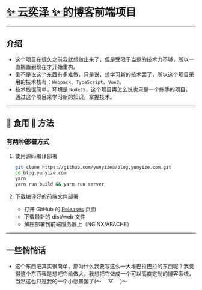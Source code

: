 # [✨ 云奕泽 ✨ 的博客](https://blog.yunyize.com:8000/?from=github.com)前端项目

---

## 介绍

- 这个项目在很久之前我就想做出来了，但是受限于当是的技术力不够，所以一直搁置到现在才开始重构。
- 倒不是说这个东西有多难做，只是说，想学习新的技术罢了，所以这个项目采用的技术栈有：`Webpack`、`TypeScript`、`Vue3`。
- 技术栈很简单，环境是 `NodeJS`，这个项目再怎么说也只是一个练手的项目，通过这个项目来学习新的知识，掌握技术。

---

## 🍟 食用 🍟 方法

### 有两种部署方式

1. 使用源码编译部署

   ```bash
   git clone https://github.com/yunyizea/blog.yunyize.com.git
   cd blog.yunyize.com
   yarn
   yarn run build && yarn run server
   ```

2. 下载编译好的前端文件部署
   - 打开 GitHub 的 [Releases](https://github.com/yunyizea/blog.yunyize.com-frontEnd/releases) 页面
   - 下载最新的 dist/web 文件
   - 解压部署到前端服务器上（NGINX/APACHE）

---

## 一些悄悄话

- 这个东西吧其实很简单，那为什么我要写这么一大堆巴拉巴拉的东西呢？我觉得这个东西我是想吧它给做大，我想把它做成一个可以高度定制的博客系统，当然这也只是我的一个小愿景罢了(～￣ ▽ ￣)～
